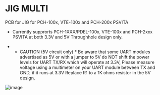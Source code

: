 # JIG MULTI
PCB for JIG for PCH-100x, VTE-100x and PCH-200x PSVITA

* Currently supprorts PCH-1XXX/PDEL-100x, VTE-100x and PCH-2xxx PSVITA at both 3.3V and 5V
Throughhole design only.

* * CAUTION (5V circuit only) * Be aware that some UART modules advertised as 5V or with a jumper to 5V do NOT shift the power levels for UART TX/RX which will operate at 3.3V, Please measure voltage using a multimeter on your UART module between TX and GND, if it runs at 3.3V Replace R1 to a 1K ohms resistor in the 5V design.

![image](https://github.com/SKGleba/bert/assets/203427/8a71babb-5ca0-48b8-9d8a-a4829cbedee3)
